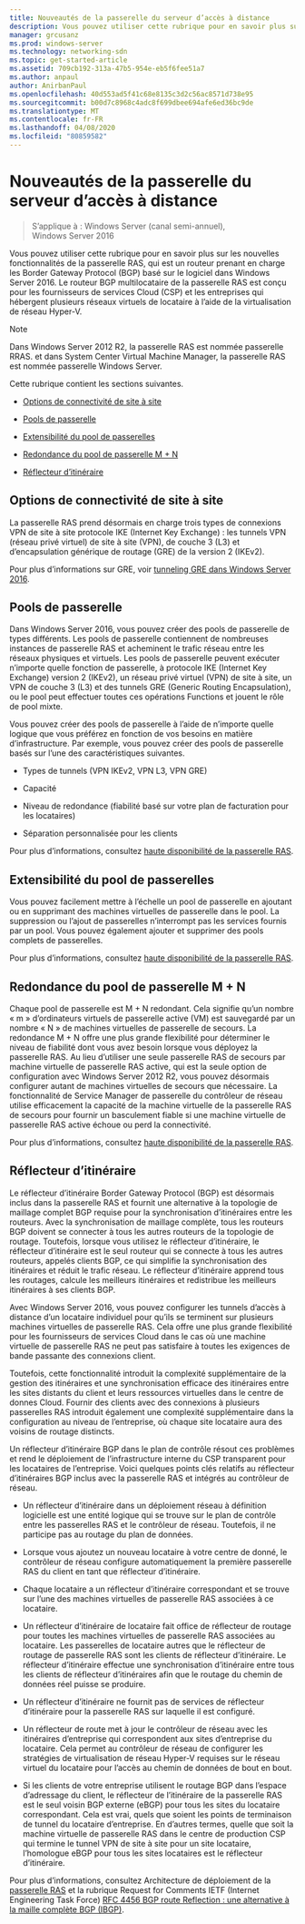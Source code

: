 ```yaml
---
title: Nouveautés de la passerelle du serveur d’accès à distance
description: Vous pouvez utiliser cette rubrique pour en savoir plus sur les nouvelles fonctionnalités de la passerelle RAS, qui est un routeur prenant en charge les Border Gateway Protocol (BGP) basé sur le logiciel dans Windows Server 2016.
manager: grcusanz
ms.prod: windows-server
ms.technology: networking-sdn
ms.topic: get-started-article
ms.assetid: 709cb192-313a-47b5-954e-eb5f6fee51a7
ms.author: anpaul
author: AnirbanPaul
ms.openlocfilehash: 40d553ad5f41c68e8135c3d2c56ac8571d738e95
ms.sourcegitcommit: b00d7c8968c4adc8f699dbee694afe6ed36bc9de
ms.translationtype: MT
ms.contentlocale: fr-FR
ms.lasthandoff: 04/08/2020
ms.locfileid: "80859582"
---
```

# <a name="whats-new-in-ras-gateway"></a>Nouveautés de la passerelle du serveur d’accès à distance

>S’applique à : Windows Server (canal semi-annuel), Windows Server 2016

Vous pouvez utiliser cette rubrique pour en savoir plus sur les nouvelles fonctionnalités de la passerelle RAS, qui est un routeur prenant en charge les Border Gateway Protocol (BGP) basé sur le logiciel dans Windows Server 2016. Le routeur BGP multilocataire de la passerelle RAS est conçu pour les fournisseurs de services Cloud (CSP) et les entreprises qui hébergent plusieurs réseaux virtuels de locataire à l’aide de la virtualisation de réseau Hyper-V.  
  
> [!NOTE]  
> Dans Windows Server 2012 R2, la passerelle RAS est nommée passerelle RRAS. et dans System Center Virtual Machine Manager, la passerelle RAS est nommée passerelle Windows Server.  
  
Cette rubrique contient les sections suivantes.  
  
-   [Options de connectivité de site à site](#bkmk_s2s)  
  
-   [Pools de passerelle](#bkmk_pools)  
  
-   [Extensibilité du pool de passerelles](#bkmk_gps)  
  
-   [Redondance du pool de passerelle M + N](#bkmk_m)  
  
-   [Réflecteur d’itinéraire](#bkmk_rr)  
  
## <a name="site-to-site-connectivity-options"></a><a name="bkmk_s2s"></a>Options de connectivité de site à site  
La passerelle RAS prend désormais en charge trois types de connexions VPN de site à site protocole IKE (Internet Key Exchange) : les tunnels VPN (réseau privé virtuel) de site à site (VPN), de couche 3 (L3) et d’encapsulation générique de routage (GRE) de la version 2 (IKEv2).  
  
Pour plus d’informations sur GRE, voir [tunneling GRE dans Windows Server 2016](../../../../remote/remote-access/ras-gateway/gre-tunneling-windows-server.md).  
  
## <a name="gateway-pools"></a><a name="bkmk_pools"></a>Pools de passerelle  
Dans Windows Server 2016, vous pouvez créer des pools de passerelle de types différents. Les pools de passerelle contiennent de nombreuses instances de passerelle RAS et acheminent le trafic réseau entre les réseaux physiques et virtuels. Les pools de passerelle peuvent exécuter n’importe quelle fonction de passerelle, à protocole IKE (Internet Key Exchange) version 2 (IKEv2), un réseau privé virtuel (VPN) de site à site, un VPN de couche 3 (L3) et des tunnels GRE (Generic Routing Encapsulation), ou le pool peut effectuer toutes ces opérations Functions et jouent le rôle de pool mixte.  
  
Vous pouvez créer des pools de passerelle à l’aide de n’importe quelle logique que vous préférez en fonction de vos besoins en matière d’infrastructure. Par exemple, vous pouvez créer des pools de passerelle basés sur l’une des caractéristiques suivantes.  
  
-   Types de tunnels (VPN IKEv2, VPN L3, VPN GRE)  
  
-   Capacité  
  
-   Niveau de redondance (fiabilité basé sur votre plan de facturation pour les locataires)  
  
-   Séparation personnalisée pour les clients  
  
Pour plus d’informations, consultez [haute disponibilité de la passerelle RAS](RAS-Gateway-High-Availability.md).  
  
## <a name="gateway-pool-scalability"></a><a name="bkmk_gps"></a>Extensibilité du pool de passerelles  
Vous pouvez facilement mettre à l’échelle un pool de passerelle en ajoutant ou en supprimant des machines virtuelles de passerelle dans le pool. La suppression ou l’ajout de passerelles n’interrompt pas les services fournis par un pool. Vous pouvez également ajouter et supprimer des pools complets de passerelles.  
  
Pour plus d’informations, consultez [haute disponibilité de la passerelle RAS](RAS-Gateway-High-Availability.md).  
  
## <a name="mn-gateway-pool-redundancy"></a><a name="bkmk_m"></a>Redondance du pool de passerelle M + N  
Chaque pool de passerelle est M + N redondant. Cela signifie qu’un nombre « m » d’ordinateurs virtuels de passerelle active (VM) est sauvegardé par un nombre « N » de machines virtuelles de passerelle de secours. La redondance M + N offre une plus grande flexibilité pour déterminer le niveau de fiabilité dont vous avez besoin lorsque vous déployez la passerelle RAS. Au lieu d’utiliser une seule passerelle RAS de secours par machine virtuelle de passerelle RAS active, qui est la seule option de configuration avec Windows Server 2012 R2, vous pouvez désormais configurer autant de machines virtuelles de secours que nécessaire. La fonctionnalité de Service Manager de passerelle du contrôleur de réseau utilise efficacement la capacité de la machine virtuelle de la passerelle RAS de secours pour fournir un basculement fiable si une machine virtuelle de passerelle RAS active échoue ou perd la connectivité.  
  
Pour plus d’informations, consultez [haute disponibilité de la passerelle RAS](RAS-Gateway-High-Availability.md).  
  
## <a name="route-reflector"></a><a name="bkmk_rr"></a>Réflecteur d’itinéraire  
Le réflecteur d’itinéraire Border Gateway Protocol (BGP) est désormais inclus dans la passerelle RAS et fournit une alternative à la topologie de maillage complet BGP requise pour la synchronisation d’itinéraires entre les routeurs. Avec la synchronisation de maillage complète, tous les routeurs BGP doivent se connecter à tous les autres routeurs de la topologie de routage. Toutefois, lorsque vous utilisez le réflecteur d’itinéraire, le réflecteur d’itinéraire est le seul routeur qui se connecte à tous les autres routeurs, appelés clients BGP, ce qui simplifie la synchronisation des itinéraires et réduit le trafic réseau. Le réflecteur d’itinéraire apprend tous les routages, calcule les meilleurs itinéraires et redistribue les meilleurs itinéraires à ses clients BGP.  
  
Avec Windows Server 2016, vous pouvez configurer les tunnels d’accès à distance d’un locataire individuel pour qu’ils se terminent sur plusieurs machines virtuelles de passerelle RAS. Cela offre une plus grande flexibilité pour les fournisseurs de services Cloud dans le cas où une machine virtuelle de passerelle RAS ne peut pas satisfaire à toutes les exigences de bande passante des connexions client.  
  
Toutefois, cette fonctionnalité introduit la complexité supplémentaire de la gestion des itinéraires et une synchronisation efficace des itinéraires entre les sites distants du client et leurs ressources virtuelles dans le centre de donnes Cloud. Fournir des clients avec des connexions à plusieurs passerelles RAS introduit également une complexité supplémentaire dans la configuration au niveau de l’entreprise, où chaque site locataire aura des voisins de routage distincts.  
  
Un réflecteur d’itinéraire BGP dans le plan de contrôle résout ces problèmes et rend le déploiement de l’infrastructure interne du CSP transparent pour les locataires de l’entreprise. Voici quelques points clés relatifs au réflecteur d’itinéraires BGP inclus avec la passerelle RAS et intégrés au contrôleur de réseau.  
  
-   Un réflecteur d’itinéraire dans un déploiement réseau à définition logicielle est une entité logique qui se trouve sur le plan de contrôle entre les passerelles RAS et le contrôleur de réseau. Toutefois, il ne participe pas au routage du plan de données.  
  
-   Lorsque vous ajoutez un nouveau locataire à votre centre de donné, le contrôleur de réseau configure automatiquement la première passerelle RAS du client en tant que réflecteur d’itinéraire.  
  
-   Chaque locataire a un réflecteur d’itinéraire correspondant et se trouve sur l’une des machines virtuelles de passerelle RAS associées à ce locataire.  
  
-   Un réflecteur d’itinéraire de locataire fait office de réflecteur de routage pour toutes les machines virtuelles de passerelle RAS associées au locataire. Les passerelles de locataire autres que le réflecteur de routage de passerelle RAS sont les clients de réflecteur d’itinéraire. Le réflecteur d’itinéraire effectue une synchronisation d’itinéraire entre tous les clients de réflecteur d’itinéraires afin que le routage du chemin de données réel puisse se produire.  
  
-   Un réflecteur d’itinéraire ne fournit pas de services de réflecteur d’itinéraire pour la passerelle RAS sur laquelle il est configuré.  
  
-   Un réflecteur de route met à jour le contrôleur de réseau avec les itinéraires d’entreprise qui correspondent aux sites d’entreprise du locataire. Cela permet au contrôleur de réseau de configurer les stratégies de virtualisation de réseau Hyper-V requises sur le réseau virtuel du locataire pour l’accès au chemin de données de bout en bout.  
  
-   Si les clients de votre entreprise utilisent le routage BGP dans l’espace d’adressage du client, le réflecteur de l’itinéraire de la passerelle RAS est le seul voisin BGP externe (eBGP) pour tous les sites du locataire correspondant. Cela est vrai, quels que soient les points de terminaison de tunnel du locataire d’entreprise. En d’autres termes, quelle que soit la machine virtuelle de passerelle RAS dans le centre de production CSP qui termine le tunnel VPN de site à site pour un site locataire, l’homologue eBGP pour tous les sites locataires est le réflecteur d’itinéraire.  
  
Pour plus d’informations, consultez Architecture de déploiement de la [passerelle RAS](RAS-Gateway-Deployment-Architecture.md) et la rubrique Request for Comments IETF (Internet Engineering Task Force) [RFC 4456 BGP route Reflection : une alternative à la maille complète BGP (IBGP)](https://tools.ietf.org/html/rfc4456).  
  

